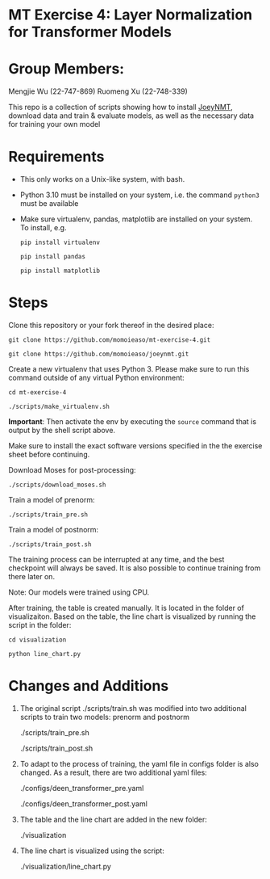 # MT Exercise 4: Layer Normalization for Transformer Models

# Group Members: 
Mengjie Wu (22-747-869)
Ruomeng Xu (22-748-339)

This repo is a collection of scripts showing how to install [JoeyNMT](https://github.com/joeynmt/joeynmt), download
data and train & evaluate models, as well as the necessary data for training your own model

# Requirements

- This only works on a Unix-like system, with bash.
- Python 3.10 must be installed on your system, i.e. the command `python3` must be available
- Make sure virtualenv, pandas, matplotlib are installed on your system. To install, e.g.

    `pip install virtualenv`

    `pip install pandas`
    
    `pip install matplotlib`


# Steps

Clone this repository or your fork thereof in the desired place:

    git clone https://github.com/momoieaso/mt-exercise-4.git

    git clone https://github.com/momoieaso/joeynmt.git

Create a new virtualenv that uses Python 3. Please make sure to run this command outside of any virtual Python environment:

    cd mt-exercise-4

    ./scripts/make_virtualenv.sh

**Important**: Then activate the env by executing the `source` command that is output by the shell script above.

Make sure to install the exact software versions specified in the the exercise sheet before continuing.

Download Moses for post-processing:

    ./scripts/download_moses.sh


Train a model of prenorm:

    ./scripts/train_pre.sh

Train a model of postnorm:

    ./scripts/train_post.sh

The training process can be interrupted at any time, and the best checkpoint will always be saved. It is also possible to continue training from there later on. 

Note: Our models were trained using CPU. 

After training, the table is created manually. It is located in the folder of visualizaiton. Based on the table, the line chart is visualized by running the script in the folder: 

    cd visualization

    python line_chart.py


# Changes and Additions

1. The original script ./scripts/train.sh was modified into two additional scripts to train two models: prenorm and postnorm

    ./scripts/train_pre.sh

    ./scripts/train_post.sh

2. To adapt to the process of training, the yaml file in configs folder is also changed. As a result, there are two additional yaml files: 

    ./configs/deen_transformer_pre.yaml

    ./configs/deen_transformer_post.yaml

3. The table and the line chart are added in the new folder: 

    ./visualization

4. The line chart is visualized using the script: 

    ./visualization/line_chart.py
